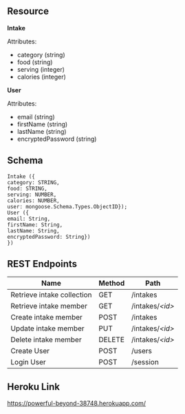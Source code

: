 ## Resource

**Intake**

Attributes:

* category (string)
* food (string)
* serving (integer)
* calories (integer)

**User**

Attributes:

* email (string)
* firstName (string)
* lastName (string)
* encryptedPassword (string)

## Schema

```mongodb
Intake ({
category: STRING,
food: STRING,
serving: NUMBER,
calories: NUMBER,
user: mongoose.Schema.Types.ObjectID});
User ({
email: String,
firstName: String,
lastName: String,
encryptedPassword: String})
})
```

## REST Endpoints

Name                           | Method | Path
-------------------------------|--------|------------------
Retrieve intake collection     | GET    | /intakes
Retrieve intake member         | GET    | /intakes/*\<id\>*
Create intake member           | POST   | /intakes
Update intake member           | PUT    | /intakes/*\<id\>*
Delete intake member           | DELETE | /intakes/*\<id\>*
Create User                    | POST   | /users
Login User                     | POST   | /session

## Heroku Link

https://powerful-beyond-38748.herokuapp.com/
